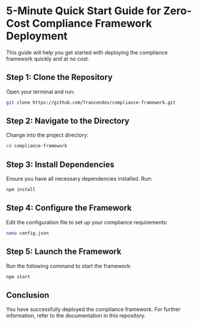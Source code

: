 # 5-Minute Quick Start Guide for Zero-Cost Compliance Framework Deployment

This guide will help you get started with deploying the compliance framework quickly and at no cost.

## Step 1: Clone the Repository

Open your terminal and run:
```bash
git clone https://github.com/Trancendos/compliance-framework.git
```

## Step 2: Navigate to the Directory

Change into the project directory:
```bash
cd compliance-framework
```

## Step 3: Install Dependencies

Ensure you have all necessary dependencies installed. Run:
```bash
npm install
```

## Step 4: Configure the Framework

Edit the configuration file to set up your compliance requirements:
```bash
nano config.json
```

## Step 5: Launch the Framework

Run the following command to start the framework:
```bash
npm start
```

## Conclusion

You have successfully deployed the compliance framework. For further information, refer to the documentation in this repository.